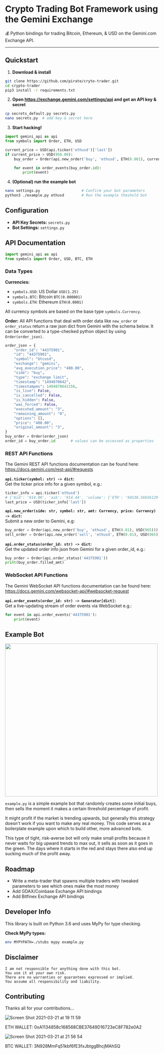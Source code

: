 # Crypto Trading Bot Framework using the Gemini Exchange
:moneybag: Python bindings for trading Bitcoin, Ethereum, & USD on the Gemini.com Exchange API.

---

## Quickstart

1. **Download & install**
```bash
git clone https://github.com/pirate/cryto-trader.git
cd crypto-trader
pip3 install -r requirements.txt
```

2. **Open https://exchange.gemini.com/settings/api and get an API key & secret**
```bash
cp secrets_default.py secrets.py
nano secrets.py  # add key & secret here
```

3. **Start hacking!**
```python
import gemini_api as api
from symbols import Order, ETH, USD

current_price = USD(api.ticker('ethusd')['last'])
if current_price > USD(950.00):
    buy_order = Order(api.new_order('buy', 'ethusd', ETH(0.001), current_price))

    for event in order_events(buy_order.id):
        print(event)
```

4. **(Optional) run the example bot**
```bash
nano settings.py                   # Confirm your bot parameters
python3 ./example.py ethusd        # Run the example theshold bot
```

## Configuration

 - **API Key Secrets:** `secrets.py`
 - **Bot Settings:** `settings.py`

## API Documentation

```python
import gemini_api as api
from symbols import Order, USD, BTC, ETH
```

### Data Types

**Currencies:**
 
 - `symbols.USD`: US Dollar `USD(1.25)`
 - `symbols.BTC`: Bitcoin   `BTC(0.000001)`
 - `symbols.ETH`: Ethereum  `ETH(0.0001)`

All currency symbols are based on the base type `symbols.Currency`.

**Order:**
All API functions that deal with order data like `new_order` or `order_status` return a raw json dict from Gemini with the schema below.  It can be converted to a type-checked python object by using `Order(order_json)`.
```python
order_json = {
    "order_id": "44375901",
    "id": "44375901",
    "symbol": "btcusd",
    "exchange": "gemini",
    "avg_execution_price": "400.00",
    "side": "buy",
    "type": "exchange limit",
    "timestamp": "1494870642",
    "timestampms": 1494870642156,
    "is_live": False,
    "is_cancelled": False,
    "is_hidden": False,
    "was_forced": False,
    "executed_amount": "3",
    "remaining_amount": "0",
    "options": [],
    "price": "400.00",
    "original_amount": "3",
}
buy_order = Order(order_json)
order_id = buy_order.id       # values can be accessed as properties
```

### REST API Functions
The Gemini REST API functions documentation can be found here:  
https://docs.gemini.com/rest-api/#requests

**`api.ticker(symbol: str) -> dict`:**  
Get the ticker price info for a given symbol, e.g.:
```python
ticker_info = api.ticker('ethusd')
# {'bid': '914.00', 'ask': '914.44', 'volume': {'ETH': '94530.56656129', 'USD': '83955829.9730076926', 'timestamp': 1515014100000}, 'last': '915.39'}
last_price = USD(ticker_info['last'])
```

**`api.new_order(side: str, symbol: str, amt: Currency, price: Currency) -> dict`:**  
Submit a new order to Gemini, e.g:
```python
buy_order = Order(api.new_order('buy', 'ethusd', ETH(0.01), USD(965)))
sell_order = Order(api.new_order('sell', 'ethusd', ETH(0.01), USD(965)))
```

**`api.order_status(order_id: str) -> dict`:**  
Get the updated order info json from Gemini for a given order_id, e.g.:
```python
buy_order = Order(api.order_status('44375901'))
print(buy_order.filled_amt)
```

### WebSocket API Functions
The Gemini WebSocket API functions documentation can be found here:  
https://docs.gemini.com/websocket-api/#websocket-request

**`api.order_events(order_id: str) -> Generator[dict]`:**  
Get a live-updating stream of order events via WebSocket e.g.:
```python
for event in api.order_events('44375901'):
    print(event)
```

## Example Bot

<img src="https://i.imgur.com/Hi3EYym.png" width="500px"/>

`example.py` is a simple example bot that randomly creates some initial buys, then sells the moment it makes a certain threshold percentage of profit.

It might profit if the market is trending upwards, but generally this strategy doesn't work if you want to make any real money.  This code serves as a boilerplate example upon which to build other, more advanced bots.

This type of tight, risk-averse bot will only make small profits because it never waits for big upward trends to max out, it sells as soon as it goes in the green.  The days where it starts in the red and stays there also end up sucking much of the profit away.

## Roadmap

* Write a meta-trader that spawns multiple traders with tweaked parameters to see which ones make the most money
* Add GDAX/Coinbase Exchange API bindings
* Add Bitfinex Exchange API bindings

## Developer Info

This library is built on Python 3.6 and uses MyPy for type checking.

**Check MyPy types:**
```bash
env MYPYPATH=./stubs mypy example.py
```

## Disclaimer

    I am not responsible for anything done with this bot.
    You use it at your own risk.
    There are no warranties or guarantees expressed or implied.
    You assume all responsibility and liability.

## Contributing

Thanks all for your contributions...
    
![Screen Shot 2021-03-21 at 19 11 59](https://user-images.githubusercontent.com/81108192/111917690-519f4380-8a79-11eb-9d01-de457b1655f6.png)
    
ETH WALLET: 0xA1134858c168568CBE37649D16723eC8F782e0A2

![Screen Shot 2021-03-21 at 21 56 54](https://user-images.githubusercontent.com/81108192/111922186-5b807100-8a90-11eb-8504-a3fc3ae35052.png)

BTC WALLET: 3N928MmFq51kbf6fE3fxJbtggBhcjMAhSQ
